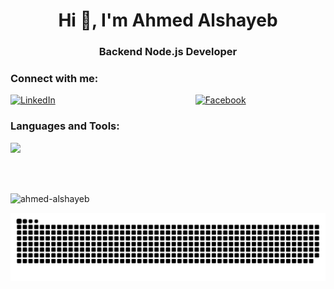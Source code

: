 <h1 align="center">Hi 👋, I'm Ahmed Alshayeb</h1>
<h3 align="center">Backend Node.js Developer</h3>

<h3 align="left">Connect with me:</h3>
<p align="left"> 
    <a href="https://www.linkedin.com/in/ahmed-alshayeb-5843322a2/" target="_blank" style="display: inline-block; margin-right: 20px;">
        <img src="https://user-images.githubusercontent.com/88904952/234979284-68c11d7f-1acc-4f0c-ac78-044e1037d7b0.png" height="60" alt="LinkedIn"/>
    </a> 
    <a href="https://www.facebook.com/ahmed.alshaib.96?locale=ar_AR" target="_blank" style="display: inline-block;margin-left: 200px;">
        <img src="https://upload.wikimedia.org/wikipedia/commons/5/51/Facebook_f_logo_%282019%29.svg" height="60" alt="Facebook"/>
    </a>
</p>



<h3 align="left">Languages and Tools:</h3>
  <p align="left">
    <img src="https://skillicons.dev/icons?i=js,ts,express,nest,html,css,git,mongodb,mysql,postgres,redis,graphql,postman,docker,stackoverflow&perline=11"/>
  </p><br>
<br>

<p align="left">
  <img src="https://github-readme-stats.vercel.app/api/top-langs?username=ahmed-alshayeb&show_icons=true&theme=radical&locale=en&layout=compact" alt="ahmed-alshayeb" />
</p>

  <p align="left">
    <a/> <!-- Snake -->
      <img src="https://raw.githubusercontent.com/platane/snk/output/github-contribution-grid-snake-dark.svg">
  </p>
